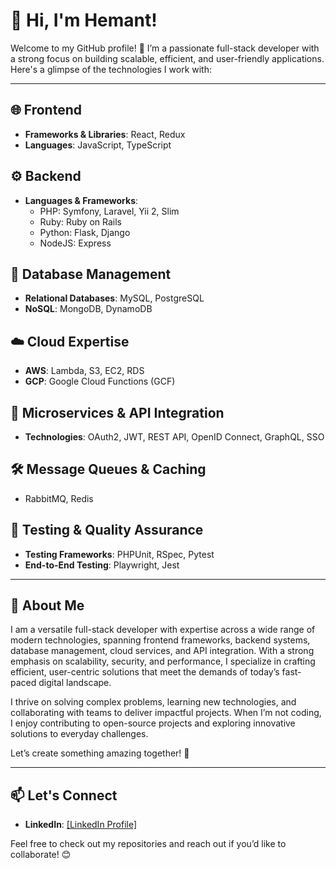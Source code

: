 # 👋 Hi, I'm Hemant!  

Welcome to my GitHub profile! 🚀 I’m a passionate full-stack developer with a strong focus on building scalable, efficient, and user-friendly applications. Here's a glimpse of the technologies I work with:  

---

## 🌐 Frontend  
- **Frameworks & Libraries**: React, Redux  
- **Languages**: JavaScript, TypeScript  

## ⚙️ Backend  
- **Languages & Frameworks**:  
  - PHP: Symfony, Laravel, Yii 2, Slim  
  - Ruby: Ruby on Rails  
  - Python: Flask, Django
  - NodeJS: Express  

## 💾 Database Management  
- **Relational Databases**: MySQL, PostgreSQL  
- **NoSQL**: MongoDB, DynamoDB  

## ☁️ Cloud Expertise  
- **AWS**: Lambda, S3, EC2, RDS  
- **GCP**: Google Cloud Functions (GCF)  

## 📡 Microservices & API Integration  
- **Technologies**: OAuth2, JWT, REST API, OpenID Connect, GraphQL, SSO  

## 🛠️ Message Queues & Caching  
- RabbitMQ, Redis  

## 🧪 Testing & Quality Assurance  
- **Testing Frameworks**: PHPUnit, RSpec, Pytest  
- **End-to-End Testing**: Playwright, Jest  

---

## 🚀 About Me  

I am a versatile full-stack developer with expertise across a wide range of modern technologies, spanning frontend frameworks, backend systems, database management, cloud services, and API integration. With a strong emphasis on scalability, security, and performance, I specialize in crafting efficient, user-centric solutions that meet the demands of today’s fast-paced digital landscape.  

I thrive on solving complex problems, learning new technologies, and collaborating with teams to deliver impactful projects. When I’m not coding, I enjoy contributing to open-source projects and exploring innovative solutions to everyday challenges.  

Let’s create something amazing together! 🚀  

---

## 📫 Let's Connect  
- **LinkedIn**: [[LinkedIn Profile]  ](https://www.linkedin.com/in/ihemantpatel/)

Feel free to check out my repositories and reach out if you’d like to collaborate! 😊  
